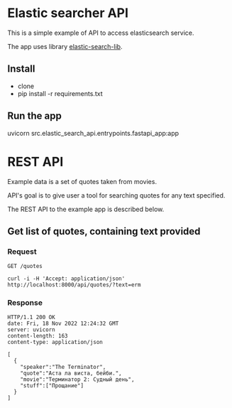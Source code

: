 # Elastic searcher API

This is a simple example of API to access elasticsearch service.

The app uses library [elastic-search-lib](https://github.com/slistov/elastic-search-api).

## Install

- clone
- pip install -r requirements.txt

## Run the app

uvicorn src.elastic_search_api.entrypoints.fastapi_app:app

# REST API

Example data is a set of quotes taken from movies.

API's goal is to give user a tool for searching quotes for any text specified.

The REST API to the example app is described below.

## Get list of quotes, containing text provided

### Request

`GET /quotes`

    curl -i -H 'Accept: application/json' http://localhost:8000/api/quotes/?text=erm
    
### Response

    HTTP/1.1 200 OK
    date: Fri, 18 Nov 2022 12:24:32 GMT
    server: uvicorn
    content-length: 163
    content-type: application/json

    [
      {
        "speaker":"The Terminator",
        "quote":"Аста ла виста, бейби.",
        "movie":"Терминатор 2: Судный день",
        "stuff":["Прощание"]
      }
    ]
